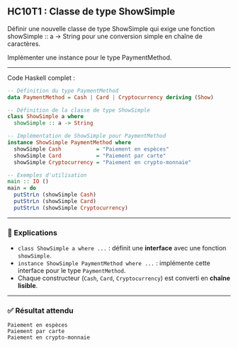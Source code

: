 ## HC10T1 : Classe de type ShowSimple

Définir une nouvelle classe de type ShowSimple qui exige une fonction showSimple :: a -> String pour une conversion simple en chaîne de caractères.

Implémenter une instance pour le type PaymentMethod.

---

Code Haskell complet :

```haskell
-- Définition du type PaymentMethod
data PaymentMethod = Cash | Card | Cryptocurrency deriving (Show)

-- Définition de la classe de type ShowSimple
class ShowSimple a where
  showSimple :: a -> String

-- Implémentation de ShowSimple pour PaymentMethod
instance ShowSimple PaymentMethod where
  showSimple Cash           = "Paiement en espèces"
  showSimple Card           = "Paiement par carte"
  showSimple Cryptocurrency = "Paiement en crypto-monnaie"

-- Exemples d'utilisation
main :: IO ()
main = do
  putStrLn (showSimple Cash)
  putStrLn (showSimple Card)
  putStrLn (showSimple Cryptocurrency)
```

---

### 🔎 Explications

* `class ShowSimple a where ...` : définit une **interface** avec une fonction `showSimple`.
* `instance ShowSimple PaymentMethod where ...` : implémente cette interface pour le type `PaymentMethod`.
* Chaque constructeur (`Cash`, `Card`, `Cryptocurrency`) est converti en **chaîne lisible**.

---

### ✅ Résultat attendu

```
Paiement en espèces
Paiement par carte
Paiement en crypto-monnaie
```
